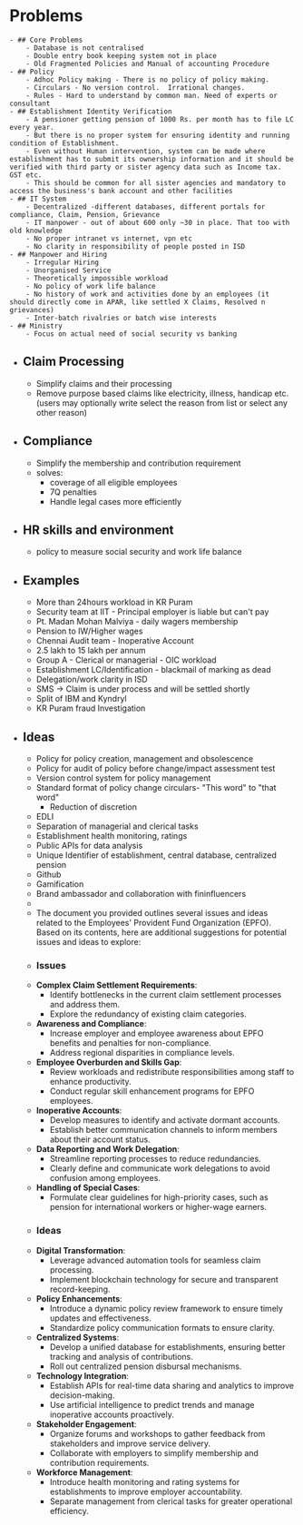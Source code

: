 # Problems
	- ## Core Problems
		- Database is not centralised
		- Double entry book keeping system not in place
		- Old Fragmented Policies and Manual of accounting Procedure
	- ## Policy
		- Adhoc Policy making - There is no policy of policy making.
		- Circulars - No version control.  Irrational changes.
		- Rules - Hard to understand by common man. Need of experts or consultant
	- ## Establishment Identity Verification
		- A pensioner getting pension of 1000 Rs. per month has to file LC every year.
		- But there is no proper system for ensuring identity and running condition of Establishment.
		- Even without Human intervention, system can be made where establishment has to submit its ownership information and it should be verified with third party or sister agency data such as Income tax. GST etc.
		- This should be common for all sister agencies and mandatory to access the business's bank account and other facilities
	- ## IT System
		- Decentralized -different databases, different portals for compliance, Claim, Pension, Grievance
		- IT manpower - out of about 600 only ~30 in place. That too with old knowledge
		- No proper intranet vs internet, vpn etc
		- No clarity in responsibility of people posted in ISD
	- ## Manpower and Hiring
		- Irregular Hiring
		- Unorganised Service
		- Theoretically impossible workload
		- No policy of work life balance
		- No history of work and activities done by an employees (it should directly come in APAR, like settled X Claims, Resolved n grievances)
		- Inter-batch rivalries or batch wise interests
	- ## Ministry
		- Focus on actual need of social security vs banking
- ## Claim Processing
	- Simplify claims and their processing
	- Remove purpose based claims like electricity, illness, handicap etc. (users may optionally write select the reason from list or select any other reason)
- ## Compliance
	- Simplify the membership and contribution requirement
	- solves:
		- coverage of all eligible employees
		- 7Q penalties
		- Handle legal cases more efficiently
- ## HR skills and environment
	- policy to measure social security and work life balance
- ## Examples
	- More than 24hours workload in KR Puram
	- Security team at IIT - Principal employer is liable but can't pay
	- Pt. Madan Mohan Malviya - daily wagers membership
	- Pension to IW/Higher wages
	- Chennai Audit team - Inoperative Account
	- 2.5 lakh to 15 lakh per annum
	- Group A - Clerical or managerial - OIC workload
	- Establishment LC/Identification - blackmail of marking as dead
	- Delegation/work clarity in ISD
	- SMS -> Claim is under process and will be settled shortly
	- Split of IBM and Kyndryl
	- KR Puram fraud Investigation
- ## Ideas
	- Policy for policy creation, management and obsolescence
	- Policy for audit of policy before change/impact assessment test
	- Version control system for policy management
	- Standard format of policy change circulars- "This word" to "that word"
		- Reduction of discretion
	- EDLI
	- Separation of managerial and clerical tasks
	- Establishment health monitoring, ratings
	- Public APIs for data analysis
	- Unique Identifier of establishment, central database, centralized pension
	- Github
	- Gamification
	- Brand ambassador and collaboration with fininfluencers
	-
	- The document you provided outlines several issues and ideas related to the Employees' Provident Fund Organization (EPFO). Based on its contents, here are additional suggestions for potential issues and ideas to explore:
	- ### Issues
	- **Complex Claim Settlement Requirements**:
		- Identify bottlenecks in the current claim settlement processes and address them.
		- Explore the redundancy of existing claim categories.
	- **Awareness and Compliance**:
		- Increase employer and employee awareness about EPFO benefits and penalties for non-compliance.
		- Address regional disparities in compliance levels.
	- **Employee Overburden and Skills Gap**:
		- Review workloads and redistribute responsibilities among staff to enhance productivity.
		- Conduct regular skill enhancement programs for EPFO employees.
	- **Inoperative Accounts**:
		- Develop measures to identify and activate dormant accounts.
		- Establish better communication channels to inform members about their account status.
	- **Data Reporting and Work Delegation**:
		- Streamline reporting processes to reduce redundancies.
		- Clearly define and communicate work delegations to avoid confusion among employees.
	- **Handling of Special Cases**:
		- Formulate clear guidelines for high-priority cases, such as pension for international workers or higher-wage earners.
	- ### Ideas
	- **Digital Transformation**:
		- Leverage advanced automation tools for seamless claim processing.
		- Implement blockchain technology for secure and transparent record-keeping.
	- **Policy Enhancements**:
		- Introduce a dynamic policy review framework to ensure timely updates and effectiveness.
		- Standardize policy communication formats to ensure clarity.
	- **Centralized Systems**:
		- Develop a unified database for establishments, ensuring better tracking and analysis of contributions.
		- Roll out centralized pension disbursal mechanisms.
	- **Technology Integration**:
		- Establish APIs for real-time data sharing and analytics to improve decision-making.
		- Use artificial intelligence to predict trends and manage inoperative accounts proactively.
	- **Stakeholder Engagement**:
		- Organize forums and workshops to gather feedback from stakeholders and improve service delivery.
		- Collaborate with employers to simplify membership and contribution requirements.
	- **Workforce Management**:
		- Introduce health monitoring and rating systems for establishments to improve employer accountability.
		- Separate management from clerical tasks for greater operational efficiency.